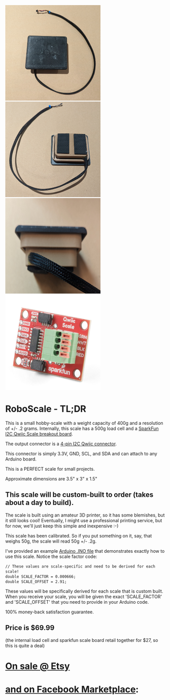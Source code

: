 <img src="media/top.jpg"  width="300" height="300"> <img src="media/bottom.jpg"  width="300" height="300"> <img src="media/side.jpg"  width="300" height="300"> <img src="media/sparkfun.png"  width="300" height="300">

# RoboScale - TL;DR

This is a small hobby-scale with a weight capacity of 400g and a resolution of +/- .2 grams.  Internally, this scale has a 500g load cell and a [SparkFun I2C Qwiic Scale breakout board](https://www.sparkfun.com/products/15242).  

The output connector is a [4-pin I2C Qwiic connector](https://www.sparkfun.com/qwiic#:~:text=SparkFun's%20Qwiic%20Connect%20System%20uses,%2C%20LCDs%2C%20relays%20and%20more.). 

This connector is simply 3.3V, GND, SCL, and SDA and can attach to any Arduino board.

This is a PERFECT scale for small projects.  

Approximate dimensions are 3.5" x 3" x 1.5"


## This scale will be custom-built to order (takes about a day to build). 

The scale is built using an amateur 3D printer, so it has some blemishes, but it still looks cool!  Eventually, I might use a professional printing service, but for now, we'll just keep this simple and inexpensive :-)

This scale has been calibrated.  So if you put something on it, say, that weighs 50g, the scale will read 50g +/- .2g. 

I've provided an example [Arduino .INO file](src/roboScale.ino) that demonstrates exactly how to use this scale. Notice the scale factor code:

```
// These values are scale-specific and need to be derived for each scale!
double SCALE_FACTOR = 0.000666;   
double SCALE_OFFSET = 2.91;  
```

These values will be specifically derived for each scale that is custom built. When you receive your scale, you will be given the exact 'SCALE_FACTOR' and 'SCALE_OFFSET' that you need to provide in your Arduino code.

100% money-back satisfaction guarantee.

## Price is $69.99 

(the internal load cell and sparkfun scale board retail together for $27, so this is quite a deal)


# [On sale @ Etsy](https://www.etsy.com/listing/1443511503/arduino-ready-espresso-scale?ref=listings_manager_grid)

# [and on Facebook Marketplace](https://www.facebook.com/marketplace/item/1831684600536976/): 

